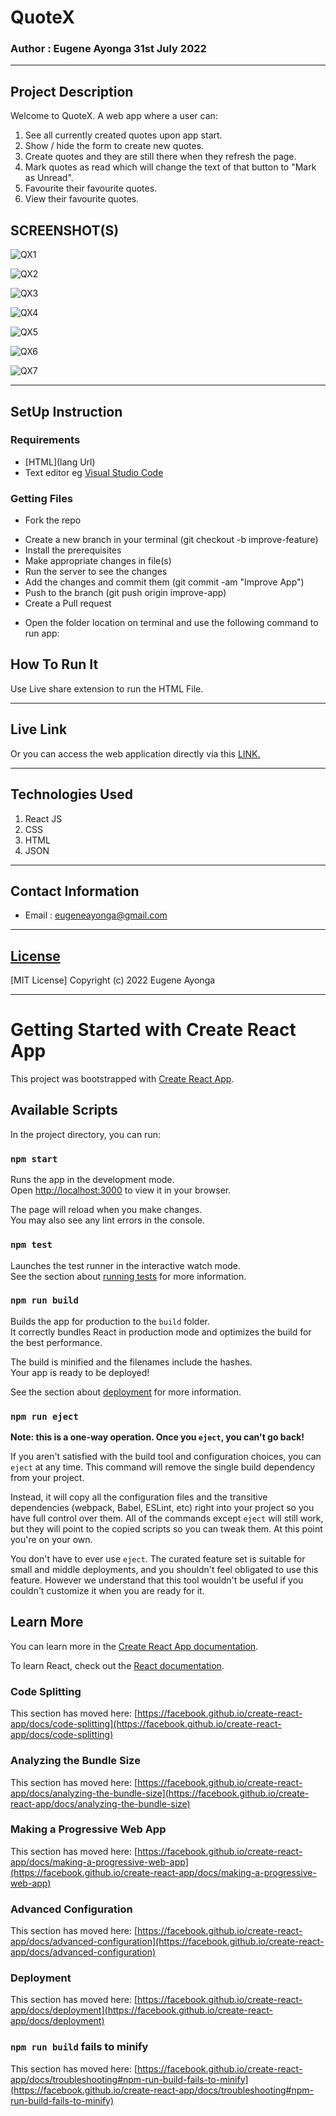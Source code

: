 # QuoteX

### Author : Eugene Ayonga 31st July 2022
****
## Project Description
Welcome to QuoteX. A web app where a user can:

1. See all currently created quotes upon app start.
2. Show / hide the form to create new quotes.
3. Create quotes and they are still there when they refresh the page.
4. Mark quotes as read which will change the text of that button to "Mark as Unread".
5. Favourite their favourite quotes.
6. View their favourite quotes.

## SCREENSHOT(S)
![QX1](https://user-images.githubusercontent.com/64194654/182030881-aafc80b4-bc6a-4f54-b4cb-feb8039d893e.png)

![QX2](https://user-images.githubusercontent.com/64194654/182031023-46d96d9f-b1ad-4117-b630-b4e31a76228c.png)

![QX3](https://user-images.githubusercontent.com/64194654/182031041-4ab87245-a995-4d10-afe8-e6f1212335e9.png)

![QX4](https://user-images.githubusercontent.com/64194654/182031105-fc4f9506-5579-49d6-a436-5d889c51f483.png)

![QX5](https://user-images.githubusercontent.com/64194654/182031125-37df876f-7e66-4a53-9b9c-abbe4a4fef0e.png)

![QX6](https://user-images.githubusercontent.com/64194654/182031144-af584300-6bf4-4df5-a12f-4c2803e7c4e4.png)

![QX7](https://user-images.githubusercontent.com/64194654/182031163-9e1bf5fe-e1a8-497a-bd5e-f3ba6d09091f.png)


********
## SetUp Instruction
### Requirements
* [HTML](lang Url)
* Text editor eg [Visual Studio Code](https://code.visualstudio.com/download)


### Getting Files
* Fork the repo
- Create a new branch in your terminal (git checkout -b improve-feature)
- Install the prerequisites
- Make appropriate changes in file(s)
- Run the server to see the changes
- Add the changes and commit them (git commit -am "Improve App")
- Push to the branch (git push origin improve-app)
- Create a Pull request
* Open the folder location on terminal and use the following command to run app:

## How To Run It
Use Live share extension to run the HTML File.
*****
## Live Link
Or you can access the web application directly via this [LINK.]([link.com/](https://eugeneayonga.github.io/Phase-1-Project/))
*****

## Technologies Used
1. React JS
2. CSS
3. HTML
4. JSON


*****
## Contact Information
* Email : eugeneayonga@gmail.com
*****
## [License](LICENSE)
[MIT License]
Copyright (c) 2022 Eugene Ayonga



*********************************************************************************************************************************************
# Getting Started with Create React App

This project was bootstrapped with [Create React App](https://github.com/facebook/create-react-app).

## Available Scripts

In the project directory, you can run:

### `npm start`

Runs the app in the development mode.\
Open [http://localhost:3000](http://localhost:3000) to view it in your browser.

The page will reload when you make changes.\
You may also see any lint errors in the console.

### `npm test`

Launches the test runner in the interactive watch mode.\
See the section about [running tests](https://facebook.github.io/create-react-app/docs/running-tests) for more information.

### `npm run build`

Builds the app for production to the `build` folder.\
It correctly bundles React in production mode and optimizes the build for the best performance.

The build is minified and the filenames include the hashes.\
Your app is ready to be deployed!

See the section about [deployment](https://facebook.github.io/create-react-app/docs/deployment) for more information.

### `npm run eject`

**Note: this is a one-way operation. Once you `eject`, you can't go back!**

If you aren't satisfied with the build tool and configuration choices, you can `eject` at any time. This command will remove the single build dependency from your project.

Instead, it will copy all the configuration files and the transitive dependencies (webpack, Babel, ESLint, etc) right into your project so you have full control over them. All of the commands except `eject` will still work, but they will point to the copied scripts so you can tweak them. At this point you're on your own.

You don't have to ever use `eject`. The curated feature set is suitable for small and middle deployments, and you shouldn't feel obligated to use this feature. However we understand that this tool wouldn't be useful if you couldn't customize it when you are ready for it.

## Learn More

You can learn more in the [Create React App documentation](https://facebook.github.io/create-react-app/docs/getting-started).

To learn React, check out the [React documentation](https://reactjs.org/).

### Code Splitting

This section has moved here: [https://facebook.github.io/create-react-app/docs/code-splitting](https://facebook.github.io/create-react-app/docs/code-splitting)

### Analyzing the Bundle Size

This section has moved here: [https://facebook.github.io/create-react-app/docs/analyzing-the-bundle-size](https://facebook.github.io/create-react-app/docs/analyzing-the-bundle-size)

### Making a Progressive Web App

This section has moved here: [https://facebook.github.io/create-react-app/docs/making-a-progressive-web-app](https://facebook.github.io/create-react-app/docs/making-a-progressive-web-app)

### Advanced Configuration

This section has moved here: [https://facebook.github.io/create-react-app/docs/advanced-configuration](https://facebook.github.io/create-react-app/docs/advanced-configuration)

### Deployment

This section has moved here: [https://facebook.github.io/create-react-app/docs/deployment](https://facebook.github.io/create-react-app/docs/deployment)

### `npm run build` fails to minify

This section has moved here: [https://facebook.github.io/create-react-app/docs/troubleshooting#npm-run-build-fails-to-minify](https://facebook.github.io/create-react-app/docs/troubleshooting#npm-run-build-fails-to-minify)
